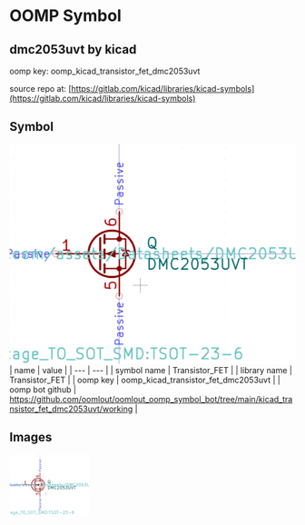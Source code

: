 # OOMP Symbol  
## dmc2053uvt  by kicad  
  
oomp key: oomp_kicad_transistor_fet_dmc2053uvt  
  
source repo at: [https://gitlab.com/kicad/libraries/kicad-symbols](https://gitlab.com/kicad/libraries/kicad-symbols)  
## Symbol  
  
[![working.png](working_600.png)](working.png)  
| name | value | 
| --- | --- | 
| symbol name | Transistor_FET | 
| library name | Transistor_FET | 
| oomp key | oomp_kicad_transistor_fet_dmc2053uvt | 
| oomp bot github | https://github.com/oomlout/oomlout_oomp_symbol_bot/tree/main/kicad_transistor_fet_dmc2053uvt/working | 
## Images  
  
[![working.png](working_140.png)](working.png)  
